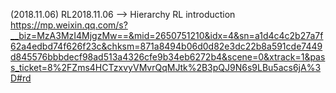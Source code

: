 (2018.11.06)
RL2018.11.06 --> Hierarchy RL introduction
https://mp.weixin.qq.com/s?__biz=MzA3MzI4MjgzMw==&mid=2650751210&idx=4&sn=a1d4c4c2b27a7f62a4edbd74f626f23c&chksm=871a8494b06d0d82e3dc22b8a591cde7449d845576bbbdecf98ad513a4326cfe9b34eb6272b4&scene=0&xtrack=1&pass_ticket=8%2FZms4HCTzxvyVMvrQqMJtk%2B3pQJ9N6s9LBu5acs6jA%3D#rd
